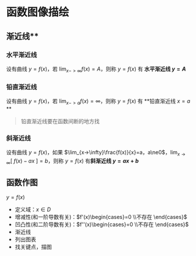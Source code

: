 # 函数图像描绘
## 渐近线**
### 水平渐近线
设有曲线 $y=f(x)$，若 $\lim_{x->\infty}f(x)=A$，则称 $y=f(x)$ 有 **水平渐近线 $y=A$**  

### 铅直渐近线
设有曲线 $y=f(x)$，若 $\lim_{x->a}f(x)=\infty$，则称 $y=f(x)$ 有 **铅直渐近线 $x=a$ **

> 铅直渐近线要在函数间断的地方找

### 斜渐近线
设有曲线 $y=f(x)$，如果 $\lim_{x->\infty}\frac{f(x)}{x}=a，a\ne0$，$\lim_{x\rightarrow\infty}[\ f(x)-ax\ ]=b$，则称  $y=f(x)$ 有**斜渐近线 $y=ax+b$**

## 函数作图
$y=f(x)$  
+ 定义域：$x\in D$
+ 增减性(和一阶导数有关)：$f'(x)\begin{cases}=0 \\不存在  \end{cases}$
+ 凹凸性(和二阶导数有关)：$f''(x)\begin{cases}=0 \\不存在  \end{cases}$
+ 渐近线
+ 列出图表
+ 找关键点，描图


